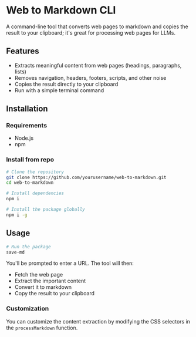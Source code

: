 # Web to Markdown CLI

A command-line tool that converts web pages to markdown and copies the result to your clipboard; it's great for processing web pages for LLMs.

## Features

- Extracts meaningful content from web pages (headings, paragraphs, lists)
- Removes navigation, headers, footers, scripts, and other noise
- Copies the result directly to your clipboard
- Run with a simple terminal command

## Installation
### Requirements

- Node.js
- npm

### Install from repo

```bash
# Clone the repository
git clone https://github.com/yourusername/web-to-markdown.git
cd web-to-markdown

# Install dependencies
npm i

# Install the package globally
npm i -g
```

## Usage

```bash
# Run the package
save-md
```

You'll be prompted to enter a URL. The tool will then:

- Fetch the web page
- Extract the important content
- Convert it to markdown
- Copy the result to your clipboard

### Customization

You can customize the content extraction by modifying the CSS selectors in the ``processMarkdown`` function.